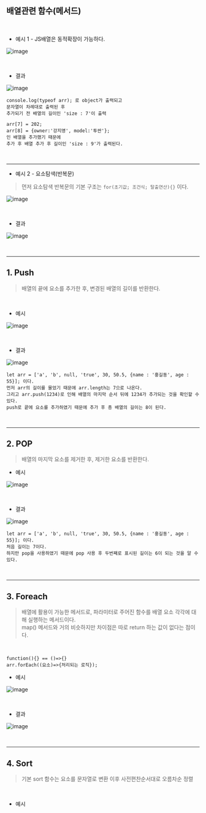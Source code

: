 ## 배열관련 함수(메서드) <br>

<br>

* 예시 1 - JS배열은 동적확장이 가능하다. <br>

![image](https://github.com/jiyoung79/StudyFiles/assets/155033243/a6c68601-a872-43eb-bf7a-b0c79d76a687)

<br>

* 결과

![image](https://github.com/jiyoung79/StudyFiles/assets/155033243/d55fb51c-e7c5-4f93-948e-a0bc843397f0)

```
console.log(typeof arr); 로 object가 출력되고
문자열이 차례대로 출력된 후
추가되기 전 배열의 길이인 'size : 7'이 출력

arr[7] = 202;
arr[8] = {owner:'강지영', model:'투싼'};
인 배열을 추가했기 때문에
추가 후 배열 추가 후 길이인 'size : 9'가 출력된다.
```

<br>
<hr>

* 예시 2 - 요소탐색(반복문) <br>

> 먼저 요소탐색 반복문의 기본 구조는 ``` for(초기값; 조건식; 탈출연산){} ``` 이다. <br>

![image](https://github.com/jiyoung79/StudyFiles/assets/155033243/5bd2b9fd-f1fb-4b67-84f0-5263d01b8022)

<br>

* 결과

![image](https://github.com/jiyoung79/StudyFiles/assets/155033243/0fb7e421-1c5e-437d-ba1c-02d2419f6769)

<br>
<hr>

## 1. Push <br>

> 배열의 끝에 요소를 추가한 후, 변경된 배열의 길이를 반환한다. <br>

<br>

* 예시 <br>

![image](https://github.com/jiyoung79/StudyFiles/assets/155033243/6b67d2df-2112-40df-9e51-a89103fcf190)

<br>

* 결과 <br>

![image](https://github.com/jiyoung79/StudyFiles/assets/155033243/60f31eea-3a11-4231-a4dd-e3d3040d02ff)

```
let arr = ['a', 'b', null, 'true', 30, 50.5, {name : '홍길동', age : 55}]; 이다.
먼저 arr의 길이를 물었기 때문에 arr.length는 7으로 나온다.
그리고 arr.push(1234)로 인해 배열의 마지막 순서 뒤에 1234가 추가되는 것을 확인할 수 있다.
push로 끝에 요소를 추가하였기 때문에 추가 후 총 배열의 길이는 8이 된다.
```

<br>
<hr>

## 2. POP <br>

> 배열의 마지막 요소를 제거한 후, 제거한 요소를 반환한다. <br>

* 예시 <br>

![image](https://github.com/jiyoung79/StudyFiles/assets/155033243/8bb33503-b3d4-4280-8e8f-da1bd4d21255)

<br>

* 결과 <br>

![image](https://github.com/jiyoung79/StudyFiles/assets/155033243/dbaafa20-25f5-4500-a2bf-722b453b8f0e)

```
let arr = ['a', 'b', null, 'true', 30, 50.5, {name : '홍길동', age : 55}]; 이다.
처음 길이는 7이다.
하지만 pop을 사용하였기 때문에 pop 사용 후 두번째로 표시된 길이는 6이 되는 것을 알 수 있다.
```

<br>
<hr>

## 3. Foreach <br>

> 배열에 활용이 가능한 메서드로, 파라미터로 주어진 함수를 배열 요소 각각에 대해 실행하는 메서드이다. <br>
> map() 메서드와 거의 비슷하지만 차이점은 따로 return 하는 값이 없다는 점이다. <br>
<br>

``` function(){} == ()=>{} ``` <br>
``` arr.forEach((요소)=>{처리되는 로직}); ```

* 예시 <br>

![image](https://github.com/jiyoung79/StudyFiles/assets/155033243/e293c5cb-057c-48c6-ac4c-7db660344867)

<br>

* 결과 <br>

![image](https://github.com/jiyoung79/StudyFiles/assets/155033243/dd0d37fe-b669-4079-b565-35496d0d19b4)

<br>
<hr>

## 4. Sort <br>

> 기본 sort 함수는 요소를 문자열로 변환 이후 사전편찬순서대로 오름차순 정렬 <br>

<br>

* 예시 <br>

